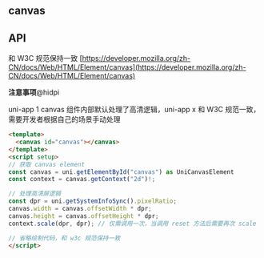 ## canvas

<!-- UTSCOMJSON.canvas.description -->

<!-- UTSCOMJSON.canvas.compatibility -->

<!-- UTSCOMJSON.canvas.attribute -->

<!-- UTSCOMJSON.canvas.event -->

<!-- UTSCOMJSON.canvas.component_type-->

<!-- UTSCOMJSON.canvas.children -->

<!-- UTSCOMJSON.canvas.example -->

<!-- UTSCOMJSON.canvas.reference -->

## API

和 W3C 规范保持一致 [https://developer.mozilla.org/zh-CN/docs/Web/HTML/Element/canvas](https://developer.mozilla.org/zh-CN/docs/Web/HTML/Element/canvas)

**注意事项**@hidpi

uni-app 1 canvas 组件内部默认处理了高清逻辑，uni-app x 和 W3C 规范一致，需要开发者根据自己的场景手动处理

```html
<template>
  <canvas id="canvas"></canvas>
</template>
<script setup>
// 获取 canvas element
const canvas = uni.getElementById("canvas") as UniCanvasElement
const context = canvas.getContext("2d")!;

// 处理高清屏逻辑
const dpr = uni.getSystemInfoSync().pixelRatio;
canvas.width = canvas.offsetWidth * dpr;
canvas.height = canvas.offsetHeight * dpr;
context.scale(dpr, dpr); // 仅需调用一次，当调用 reset 方法后需要再次 scale

// 省略绘制代码，和 w3c 规范保持一致
</script>
```

